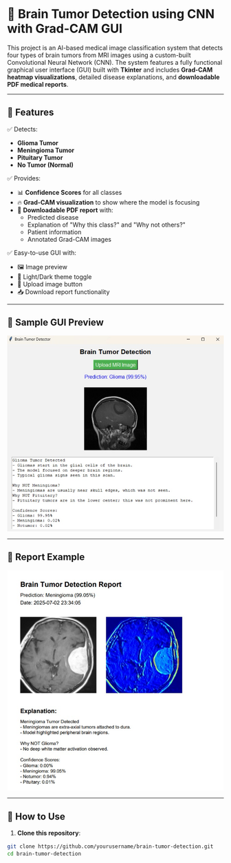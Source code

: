 # 🧠 Brain Tumor Detection using CNN with Grad-CAM GUI

This project is an AI-based medical image classification system that detects four types of brain tumors from MRI images using a custom-built Convolutional Neural Network (CNN). The system features a fully functional graphical user interface (GUI) built with **Tkinter** and includes **Grad-CAM heatmap visualizations**, detailed disease explanations, and **downloadable PDF medical reports**.

---

## 🚀 Features

✅ Detects:
- **Glioma Tumor**
- **Meningioma Tumor**
- **Pituitary Tumor**
- **No Tumor (Normal)**

✅ Provides:
- 📊 **Confidence Scores** for all classes
- 🔥 **Grad-CAM visualization** to show where the model is focusing
- 📄 **Downloadable PDF report** with:
  - Predicted disease
  - Explanation of "Why this class?" and "Why not others?"
  - Patient information
  - Annotated Grad-CAM images

✅ Easy-to-use GUI with:
- 🖼️ Image preview
- 🎨 Light/Dark theme toggle
- 📁 Upload image button
- 📥 Download report functionality

---

## 🧪 Sample GUI Preview

<img src="https://github.com/Rushikesh1912/Brain-Tumor-Detection/blob/main/Images/gui%20screenshot.jpg" alt="GUI Preview" width="700"/>


---

## 🧠 Report Example

<img src="https://github.com/Rushikesh1912/Brain-Tumor-Detection/blob/main/Images/report.jpg" alt="Grad-CAM" width="700"/>

---

## 📁 How to Use

1. **Clone this repository**:
```bash
git clone https://github.com/yourusername/brain-tumor-detection.git
cd brain-tumor-detection
